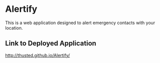 # Alertify
This is a web application designed to alert emergency contacts with your location.

## Link to Deployed Application
http://thusted.github.io/Alertify/
